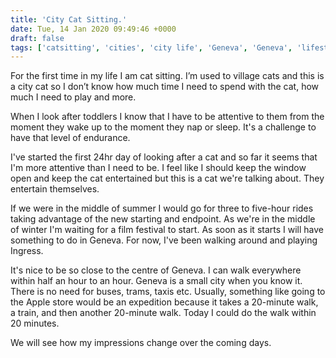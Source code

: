 ```yaml
---
title: 'City Cat Sitting.'
date: Tue, 14 Jan 2020 09:49:46 +0000
draft: false
tags: ['catsitting', 'cities', 'city life', 'Geneva', 'Geneva', 'lifestream', 'Swiss walks', 'Switzerland', 'walking']
---
```


For the first time in my life I am cat sitting. I’m used to village cats and this is a city cat so I don’t know how much time I need to spend with the cat, how much I need to play and more.

When I look after toddlers I know that I have to be attentive to them from the moment they wake up to the moment they nap or sleep. It's a challenge to have that level of endurance.

I've started the first 24hr day of looking after a cat and so far it seems that I'm more attentive than I need to be. I feel like I should keep the window open and keep the cat entertained but this is a cat we're talking about. They entertain themselves.

If we were in the middle of summer I would go for three to five-hour rides taking advantage of the new starting and endpoint. As we're in the middle of winter I'm waiting for a film festival to start. As soon as it starts I will have something to do in Geneva. For now, I've been walking around and playing Ingress.

It's nice to be so close to the centre of Geneva. I can walk everywhere within half an hour to an hour. Geneva is a small city when you know it. There is no need for buses, trams, taxis etc. Usually, something like going to the Apple store would be an expedition because it takes a 20-minute walk, a train, and then another 20-minute walk. Today I could do the walk within 20 minutes.

We will see how my impressions change over the coming days.